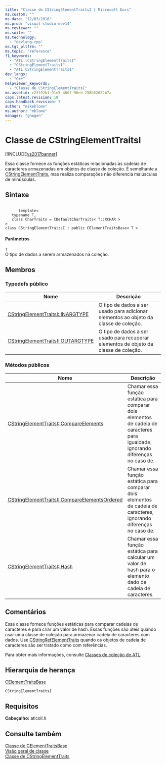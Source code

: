 ```yaml
---
title: "Classe de CStringElementTraitsI | Microsoft Docs"
ms.custom: ""
ms.date: "12/03/2016"
ms.prod: "visual-studio-dev14"
ms.reviewer: ""
ms.suite: ""
ms.technology: 
  - "devlang-cpp"
ms.tgt_pltfrm: ""
ms.topic: "reference"
f1_keywords: 
  - "ATL::CStringElementTraitsI"
  - "CStringElementTraitsI"
  - "ATL.CStringElementTraitsI"
dev_langs: 
  - "C++"
helpviewer_keywords: 
  - "Classe de CStringElementTraitsI"
ms.assetid: c23f92b1-91e5-400f-96ed-258b02622b7a
caps.latest.revision: 18
caps.handback.revision: 7
author: "mikeblome"
ms.author: "mblome"
manager: "ghogen"
---
```

# Classe de CStringElementTraitsI
[!INCLUDE[vs2017banner](../../assembler/inline/includes/vs2017banner.md)]

Essa classe fornece as funções estáticas relacionadas às cadeias de caracteres armazenadas em objetos de classe de coleção.  É semelhante a [CStringElementTraits](../../atl/reference/cstringelementtraits-class.md), mas realiza comparações não diferencia maiúsculas de minúsculas.  
  
## Sintaxe  
  
```  
  
      template<  
   typename T,  
   class CharTraits = CDefaultCharTraits< T::XCHAR >  
>  
class CStringElementTraitsI : public CElementTraitsBase< T >  
```  
  
#### Parâmetros  
 `T`  
 O tipo de dados a serem armazenados na coleção.  
  
## Membros  
  
### Typedefs público  
  
|Nome|Descrição|  
|----------|---------------|  
|[CStringElementTraitsI::INARGTYPE](../Topic/CStringElementTraitsI::INARGTYPE.md)|O tipo de dados a ser usado para adicionar elementos ao objeto da classe de coleção.|  
|[CStringElementTraitsI::OUTARGTYPE](../Topic/CStringElementTraitsI::OUTARGTYPE.md)|O tipo de dados a ser usado para recuperar elementos de objeto da classe de coleção.|  
  
### Métodos públicos  
  
|Nome|Descrição|  
|----------|---------------|  
|[CStringElementTraitsI::CompareElements](../Topic/CStringElementTraitsI::CompareElements.md)|Chamar essa função estática para comparar dois elementos de cadeia de caracteres para igualdade, ignorando diferenças no caso de.|  
|[CStringElementTraitsI::CompareElementsOrdered](../Topic/CStringElementTraitsI::CompareElementsOrdered.md)|Chamar essa função estática para comparar dois elementos de cadeia de caracteres, ignorando diferenças no caso de.|  
|[CStringElementTraitsI::Hash](../Topic/CStringElementTraitsI::Hash.md)|Chamar essa função estática para calcular um valor de hash para o elemento dado de cadeia de caracteres.|  
  
## Comentários  
 Essa classe fornece funções estáticas para comparar cadeias de caracteres e para criar um valor de hash.  Essas funções são úteis quando usar uma classe de coleção para armazenar cadeia de caracteres com dados.  Use [CStringRefElementTraits](../../atl/reference/cstringrefelementtraits-class.md) quando os objetos de cadeia de caracteres são ser tratado como com referências.  
  
 Para obter mais informações, consulte [Classes de coleção de ATL](../../atl/atl-collection-classes.md).  
  
## Hierarquia de herança  
 [CElementTraitsBase](../../atl/reference/celementtraitsbase-class.md)  
  
 `CStringElementTraitsI`  
  
## Requisitos  
 **Cabeçalho:** atlcoll.h  
  
## Consulte também  
 [Classe de CElementTraitsBase](../../atl/reference/celementtraitsbase-class.md)   
 [Visão geral de classe](../../atl/atl-class-overview.md)   
 [Classe de CStringElementTraits](../../atl/reference/cstringelementtraits-class.md)